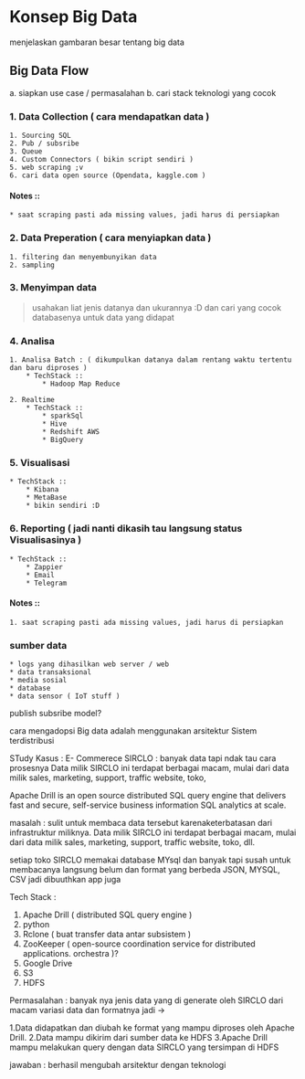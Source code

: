 # Konsep Big Data
menjelaskan gambaran besar tentang big data

## Big Data Flow

a. siapkan use case / permasalahan
b. cari stack teknologi yang cocok

### 1. Data Collection ( cara mendapatkan data )
    1. Sourcing SQL
    2. Pub / subsribe
    3. Queue
    4. Custom Connectors ( bikin script sendiri )
    5. web scraping ;v
    6. cari data open source (Opendata, kaggle.com )

#### Notes ::
    * saat scraping pasti ada missing values, jadi harus di persiapkan

### 2. Data Preperation ( cara menyiapkan data )
    1. filtering dan menyembunyikan data
    2. sampling

### 3. Menyimpan data
> usahakan liat jenis datanya dan ukurannya :D dan cari yang cocok databasenya untuk data yang didapat

### 4. Analisa
    1. Analisa Batch : ( dikumpulkan datanya dalam rentang waktu tertentu dan baru diproses )
        * TechStack ::
            * Hadoop Map Reduce

    2. Realtime
        * TechStack ::
            * sparkSql
            * Hive
            * Redshift AWS
            * BigQuery

### 5. Visualisasi
    * TechStack ::
        * Kibana
        * MetaBase
        * bikin sendiri :D

### 6. Reporting ( jadi nanti dikasih tau langsung status Visualisasinya )
    * TechStack ::
        * Zappier
        * Email
        * Telegram


#### Notes ::
    1. saat scraping pasti ada missing values, jadi harus di persiapkan

### sumber data
    * logs yang dihasilkan web server / web
    * data transaksional
    * media sosial
    * database
    * data sensor ( IoT stuff )

>


publish subsribe model?


cara mengadopsi Big data adalah menggunakan arsitektur Sistem terdistribusi

STudy Kasus :
E- Commerece
SIRCLO : banyak data tapi ndak tau cara prosesnya
 Data  milik  SIRCLO  ini terdapat  berbagai  macam,  mulai  dari  data  milik sales,  marketing,  support,  traffic  website,  toko,


Apache Drill is an open source distributed SQL query engine that delivers fast and secure, self-service business information SQL analytics at scale.

masalah : sulit untuk membaca data tersebut karenaketerbatasan dari infrastruktur  miliknya.  Data  milik  SIRCLO  ini terdapat  berbagai  macam,  mulai  dari  data  milik sales,  marketing,  support,  traffic  website,  toko, dll.

setiap toko SIRCLO memakai database MYsql dan banyak tapi susah untuk membacanya langsung belum dan format yang berbeda JSON, MYSQL, CSV jadi dibuuthkan app juga

Tech Stack :
1. Apache Drill ( distributed SQL query engine )
2. python
3. Rclone ( buat transfer data antar subsistem )
4. ZooKeeper ( open-source coordination service for distributed applications. orchestra )?
5. Google Drive
6. S3
7. HDFS

Permasalahan : banyak nya jenis data yang di generate oleh SIRCLO dari macam variasi data dan formatnya jadi ->

1.Data didapatkan dan diubah ke format yang mampu diproses oleh Apache Drill.
2.Data mampu dikirim dari sumber data ke HDFS
3.Apache Drill mampu melakukan query dengan data SIRCLO yang tersimpan di HDFS

jawaban : berhasil mengubah arsitektur dengan teknologi
